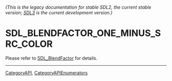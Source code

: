 ###### (This is the legacy documentation for stable SDL2, the current stable version; [SDL3](https://wiki.libsdl.org/SDL3/) is the current development version.)
# SDL_BLENDFACTOR_ONE_MINUS_SRC_COLOR

Please refer to [SDL_BlendFactor](SDL_BlendFactor) for details.

----
[CategoryAPI](CategoryAPI), [CategoryAPIEnumerators](CategoryAPIEnumerators)

